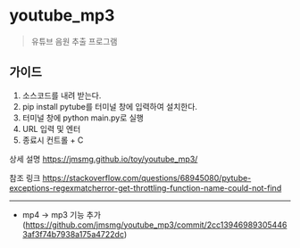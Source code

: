 # youtube_mp3
> 유튜브 음원 추출 프로그램

## 가이드

1. 소스코드를 내려 받는다.
2. pip install pytube를 터미널 창에 입력하여 설치한다.
3. 터미널 창에 python main.py로 실행
4. URL 입력 및 엔터
5. 종료시 컨트롤 + C

상세 설명
https://jmsmg.github.io/toy/youtube_mp3/

참조 링크
https://stackoverflow.com/questions/68945080/pytube-exceptions-regexmatcherror-get-throttling-function-name-could-not-find

---

-  mp4 -> mp3 기능 추가(https://github.com/jmsmg/youtube_mp3/commit/2cc139469893054463af3f74b7938a175a4722dc)